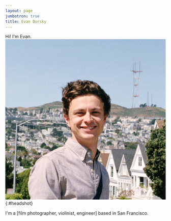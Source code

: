 ```yaml
---
layout: page
jumbotron: true
title: Evan Dorsky
---
```


Hi! I'm Evan.
![Evan Dorsky](assets/img/about/me_tn.jpg){:#headshot}


I'm a [film photographer, violinist, engineer] based in San Francisco.

